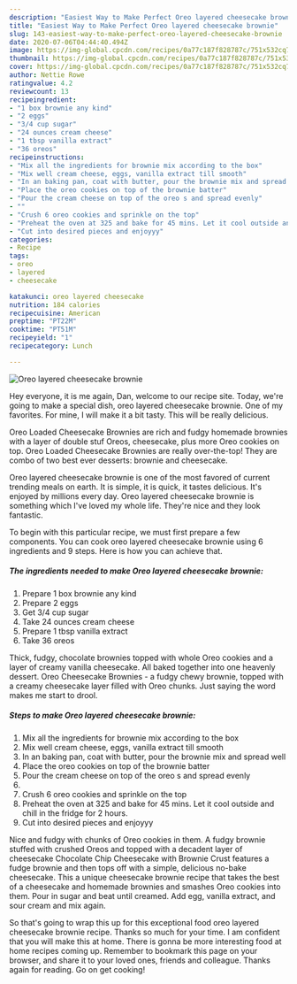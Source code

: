 ```yaml
---
description: "Easiest Way to Make Perfect Oreo layered cheesecake brownie"
title: "Easiest Way to Make Perfect Oreo layered cheesecake brownie"
slug: 143-easiest-way-to-make-perfect-oreo-layered-cheesecake-brownie
date: 2020-07-06T04:44:40.494Z
image: https://img-global.cpcdn.com/recipes/0a77c187f828787c/751x532cq70/oreo-layered-cheesecake-brownie-recipe-main-photo.jpg
thumbnail: https://img-global.cpcdn.com/recipes/0a77c187f828787c/751x532cq70/oreo-layered-cheesecake-brownie-recipe-main-photo.jpg
cover: https://img-global.cpcdn.com/recipes/0a77c187f828787c/751x532cq70/oreo-layered-cheesecake-brownie-recipe-main-photo.jpg
author: Nettie Rowe
ratingvalue: 4.2
reviewcount: 13
recipeingredient:
- "1 box brownie any kind"
- "2 eggs"
- "3/4 cup sugar"
- "24 ounces cream cheese"
- "1 tbsp vanilla extract"
- "36 oreos"
recipeinstructions:
- "Mix all the ingredients for brownie mix according to the box"
- "Mix well cream cheese, eggs, vanilla extract till smooth"
- "In an baking pan, coat with butter, pour the brownie mix and spread well"
- "Place the oreo cookies on top of the brownie batter"
- "Pour the cream cheese on top of the oreo s and spread evenly"
- ""
- "Crush 6 oreo cookies and sprinkle on the top"
- "Preheat the oven at 325 and bake for 45 mins. Let it cool outside and chill in the fridge for 2 hours."
- "Cut into desired pieces and enjoyyy"
categories:
- Recipe
tags:
- oreo
- layered
- cheesecake

katakunci: oreo layered cheesecake 
nutrition: 184 calories
recipecuisine: American
preptime: "PT22M"
cooktime: "PT51M"
recipeyield: "1"
recipecategory: Lunch

---
```



![Oreo layered cheesecake brownie](https://img-global.cpcdn.com/recipes/0a77c187f828787c/751x532cq70/oreo-layered-cheesecake-brownie-recipe-main-photo.jpg)

Hey everyone, it is me again, Dan, welcome to our recipe site. Today, we're going to make a special dish, oreo layered cheesecake brownie. One of my favorites. For mine, I will make it a bit tasty. This will be really delicious.

Oreo Loaded Cheesecake Brownies are rich and fudgy homemade brownies with a layer of double stuf Oreos, cheesecake, plus more Oreo cookies on top. Oreo Loaded Cheesecake Brownies are really over-the-top! They are combo of two best ever desserts: brownie and cheesecake.

Oreo layered cheesecake brownie is one of the most favored of current trending meals on earth. It is simple, it is quick, it tastes delicious. It's enjoyed by millions every day. Oreo layered cheesecake brownie is something which I've loved my whole life. They're nice and they look fantastic.


To begin with this particular recipe, we must first prepare a few components. You can cook oreo layered cheesecake brownie using 6 ingredients and 9 steps. Here is how you can achieve that.

<!--inarticleads1-->

##### The ingredients needed to make Oreo layered cheesecake brownie:

1. Prepare 1 box brownie any kind
1. Prepare 2 eggs
1. Get 3/4 cup sugar
1. Take 24 ounces cream cheese
1. Prepare 1 tbsp vanilla extract
1. Take 36 oreos


Thick, fudgy, chocolate brownies topped with whole Oreo cookies and a layer of creamy vanilla cheesecake. All baked together into one heavenly dessert. Oreo Cheesecake Brownies - a fudgy chewy brownie, topped with a creamy cheesecake layer filled with Oreo chunks. Just saying the word makes me start to drool. 

<!--inarticleads2-->

##### Steps to make Oreo layered cheesecake brownie:

1. Mix all the ingredients for brownie mix according to the box
1. Mix well cream cheese, eggs, vanilla extract till smooth
1. In an baking pan, coat with butter, pour the brownie mix and spread well
1. Place the oreo cookies on top of the brownie batter
1. Pour the cream cheese on top of the oreo s and spread evenly
1. 
1. Crush 6 oreo cookies and sprinkle on the top
1. Preheat the oven at 325 and bake for 45 mins. Let it cool outside and chill in the fridge for 2 hours.
1. Cut into desired pieces and enjoyyy


Nice and fudgy with chunks of Oreo cookies in them. A fudgy brownie stuffed with crushed Oreos and topped with a decadent layer of cheesecake Chocolate Chip Cheesecake with Brownie Crust features a fudge brownie and then tops off with a simple, delicious no-bake cheesecake. This a unique cheesecake brownie recipe that takes the best of a cheesecake and homemade brownies and smashes Oreo cookies into them. Pour in sugar and beat until creamed. Add egg, vanilla extract, and sour cream and mix again. 

So that's going to wrap this up for this exceptional food oreo layered cheesecake brownie recipe. Thanks so much for your time. I am confident that you will make this at home. There is gonna be more interesting food at home recipes coming up. Remember to bookmark this page on your browser, and share it to your loved ones, friends and colleague. Thanks again for reading. Go on get cooking!
